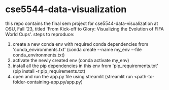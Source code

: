 # cse5544-data-visualization

this repo contains the final sem project for cse5544-data-visualization at OSU, Fall '23, titled 'From Kick-off to Glory: Visualizing the Evolution of FIFA World Cups'. steps to reproduce:

1. create a new conda env with required conda dependencies from 'conda_environments.txt' (conda create --name my_env --file conda_environments.txt)
2. activate the newly created env (conda activate my_env)
3. install all the pip dependencies in this env from 'pip_requirements.txt' (pip install -r pip_requirements.txt)
4. open and run the app.py file using streamlit (streamlit run <path-to-folder-containing-app.py/app.py)
